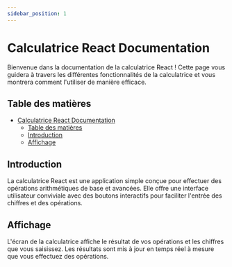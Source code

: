 ```yaml
---
sidebar_position: 1
---
```


# Calculatrice React Documentation

Bienvenue dans la documentation de la calculatrice React ! Cette page vous guidera à travers les différentes fonctionnalités de la calculatrice et vous montrera comment l'utiliser de manière efficace.

## Table des matières

- [Calculatrice React Documentation](#calculatrice-react-documentation)
  - [Table des matières](#table-des-matières)
  - [Introduction](#introduction)
  - [Affichage](#affichage)

## Introduction

La calculatrice React est une application simple conçue pour effectuer des opérations arithmétiques de base et avancées. Elle offre une interface utilisateur conviviale avec des boutons interactifs pour faciliter l'entrée des chiffres et des opérations.

## Affichage

L'écran de la calculatrice affiche le résultat de vos opérations et les chiffres que vous saisissez. Les résultats sont mis à jour en temps réel à mesure que vous effectuez des opérations.
